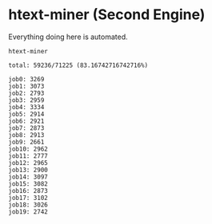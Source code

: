 # htext-miner (Second Engine)

Everything doing here is automated.

```
htext-miner

total: 59236/71225 (83.16742716742716%)

job0: 3269
job1: 3073
job2: 2793
job3: 2959
job4: 3334
job5: 2914
job6: 2921
job7: 2873
job8: 2913
job9: 2661
job10: 2962
job11: 2777
job12: 2965
job13: 2900
job14: 3097
job15: 3082
job16: 2873
job17: 3102
job18: 3026
job19: 2742
```